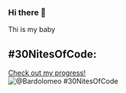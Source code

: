 ### Hi there 👋

Thi is my baby
## #30NitesOfCode:
  [Check out my progress!](https://www.codedex.io/@Bardolomeo/30-nites-of-code)  
  ![@Bardolomeo #30NitesOfCode](https://www.codedex.io/ap)
<!--
**Bardolomeo/Bardolomeo** is a ✨ _special_ ✨ repository because its `README.md` (this file) appears on your GitHub profile.

Here are some ideas to get you started:

- 🔭 I’m currently working on ...
- 🌱 I’m currently learning ...
- 👯 I’m looking to collaborate on ...
- 🤔 I’m looking for help with ...
- 💬 Ask me about ...
- 📫 How to reach me: ...
- 😄 Pronouns: ...
- ⚡ Fun fact: ...
-->
